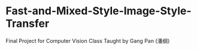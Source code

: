# Fast-and-Mixed-Style-Image-Style-Transfer
Final Project for Computer Vision Class Taught by Gang Pan (潘纲)
